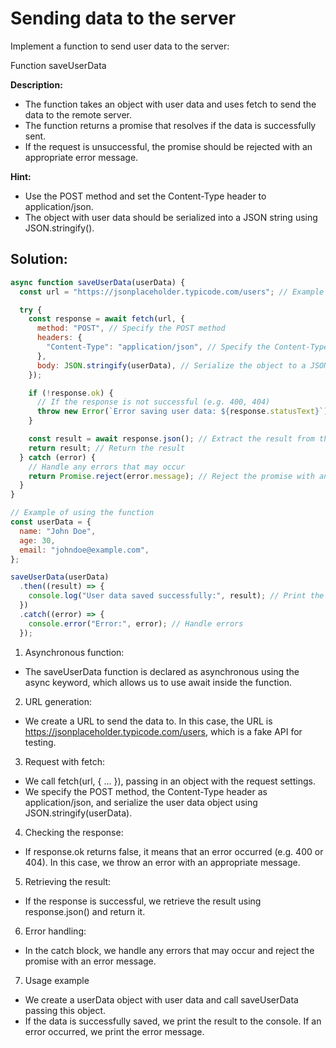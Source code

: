 # Sending data to the server

Implement a function to send user data to the server:

Function saveUserData

**Description:**

- The function takes an object with user data and uses fetch to send the data to the remote server.
- The function returns a promise that resolves if the data is successfully sent.
- If the request is unsuccessful, the promise should be rejected with an appropriate error message.

**Hint:**

- Use the POST method and set the Content-Type header to application/json.
- The object with user data should be serialized into a JSON string using JSON.stringify().

## Solution:

```javascript
async function saveUserData(userData) {
  const url = "https://jsonplaceholder.typicode.com/users"; // Example URL for sending user data

  try {
    const response = await fetch(url, {
      method: "POST", // Specify the POST method
      headers: {
        "Content-Type": "application/json", // Specify the Content-Type header
      },
      body: JSON.stringify(userData), // Serialize the object to a JSON string
    });

    if (!response.ok) {
      // If the response is not successful (e.g. 400, 404)
      throw new Error(`Error saving user data: ${response.statusText}`);
    }

    const result = await response.json(); // Extract the result from the response
    return result; // Return the result
  } catch (error) {
    // Handle any errors that may occur
    return Promise.reject(error.message); // Reject the promise with an error message
  }
}

// Example of using the function
const userData = {
  name: "John Doe",
  age: 30,
  email: "johndoe@example.com",
};

saveUserData(userData)
  .then((result) => {
    console.log("User data saved successfully:", result); // Print the result
  })
  .catch((error) => {
    console.error("Error:", error); // Handle errors
  });
```

1. Asynchronous function:

- The saveUserData function is declared as asynchronous using the async keyword, which allows us to use await inside the function.

2. URL generation:

- We create a URL to send the data to. In this case, the URL is https://jsonplaceholder.typicode.com/users, which is a fake API for testing.

3. Request with fetch:

- We call fetch(url, { ... }), passing in an object with the request settings.
- We specify the POST method, the Content-Type header as application/json, and serialize the user data object using JSON.stringify(userData).

4. Checking the response:

- If response.ok returns false, it means that an error occurred (e.g. 400 or 404). In this case, we throw an error with an appropriate message.

5. Retrieving the result:

- If the response is successful, we retrieve the result using response.json() and return it.

6. Error handling:

- In the catch block, we handle any errors that may occur and reject the promise with an error message.

7. Usage example

- We create a userData object with user data and call saveUserData passing this object.
- If the data is successfully saved, we print the result to the console. If an error occurred, we print the error message.

